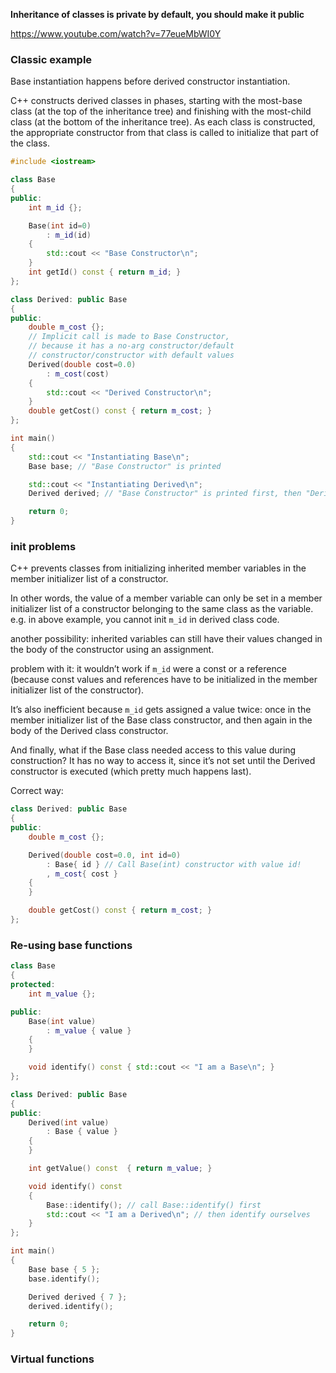 
**Inheritance of classes is private by default, you should make it public**

https://www.youtube.com/watch?v=77eueMbWI0Y

### Classic example


Base instantiation happens before derived constructor instantiation.

C++ constructs derived classes in phases, starting with the most-base class (at the top of the inheritance tree) and finishing with the most-child class (at the bottom of the inheritance tree). As each class is constructed, the appropriate constructor from that class is called to initialize that part of the class.


```cpp
#include <iostream>

class Base
{
public:
    int m_id {};

    Base(int id=0)
        : m_id(id)
    {
        std::cout << "Base Constructor\n";
    }
    int getId() const { return m_id; }
};

class Derived: public Base
{
public:
    double m_cost {};
    // Implicit call is made to Base Constructor, 
    // because it has a no-arg constructor/default 
    // constructor/constructor with default values
    Derived(double cost=0.0) 
        : m_cost(cost)
    {
        std::cout << "Derived Constructor\n";
    }
    double getCost() const { return m_cost; }
};

int main()
{
    std::cout << "Instantiating Base\n";
    Base base; // "Base Constructor" is printed

    std::cout << "Instantiating Derived\n";
    Derived derived; // "Base Constructor" is printed first, then "Derived Constructor

    return 0;
}
```

### init problems

C++ prevents classes from initializing inherited member variables in the member initializer list of a constructor. 

In other words, the value of a member variable can only be set in a member initializer list of a constructor belonging to the same class as the variable.
e.g. in above example, you cannot init `m_id` in derived class code.

another possibility:
inherited variables can still have their values changed in the body of the constructor using an assignment.

problem with it:
it wouldn’t work if `m_id` were a const or a reference (because const values and references have to be initialized in the member initializer list of the constructor). 

It’s also inefficient because `m_id` gets assigned a value twice: once in the member initializer list of the Base class constructor, and then again in the body of the Derived class constructor. 

And finally, what if the Base class needed access to this value during construction? It has no way to access it, since it’s not set until the Derived constructor is executed (which pretty much happens last).

Correct way:
```cpp
class Derived: public Base
{
public:
    double m_cost {};

    Derived(double cost=0.0, int id=0)
        : Base{ id } // Call Base(int) constructor with value id!
        , m_cost{ cost }
    {
    }

    double getCost() const { return m_cost; }
};
```

### Re-using base functions

```cpp
class Base
{
protected:
    int m_value {};

public:
    Base(int value)
        : m_value { value }
    {
    }

    void identify() const { std::cout << "I am a Base\n"; }
};

class Derived: public Base
{
public:
    Derived(int value)
        : Base { value }
    {
    }

    int getValue() const  { return m_value; }

    void identify() const
    {
        Base::identify(); // call Base::identify() first
        std::cout << "I am a Derived\n"; // then identify ourselves
    }
};

int main()
{
    Base base { 5 };
    base.identify();

    Derived derived { 7 };
    derived.identify();

    return 0;
}
```


### Virtual functions

